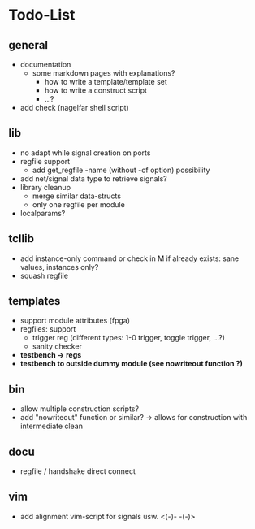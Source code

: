 # Todo-List

## general
- documentation
  - some markdown pages with explanations?
    - how to write a template/template set
    - how to write a construct script
    - ...?
- add check (nagelfar shell script)

## lib
- no adapt while signal creation on ports
- regfile support
  - add get\_regfile -name (without -of option) possibility
- add net/signal data type to retrieve signals?
- library cleanup
  - merge similar data-structs
  - only one regfile per module
- localparams?

## tcllib
- add instance-only command or check in M if already exists: sane values, instances only?
- squash regfile

## templates
- support module attributes (fpga)
- regfiles: support
  - trigger reg (different types: 1-0 trigger, toggle trigger, ...?)
  - sanity checker
- **testbench -> regs**
- **testbench to outside dummy module (see nowriteout function ?)**

## bin
- allow multiple construction scripts?
- add "nowriteout" function or similar? -> allows for construction with intermediate clean

## docu
- regfile / handshake direct connect

## vim
- add alignment vim-script for signals usw. <(-)- -(-)>
